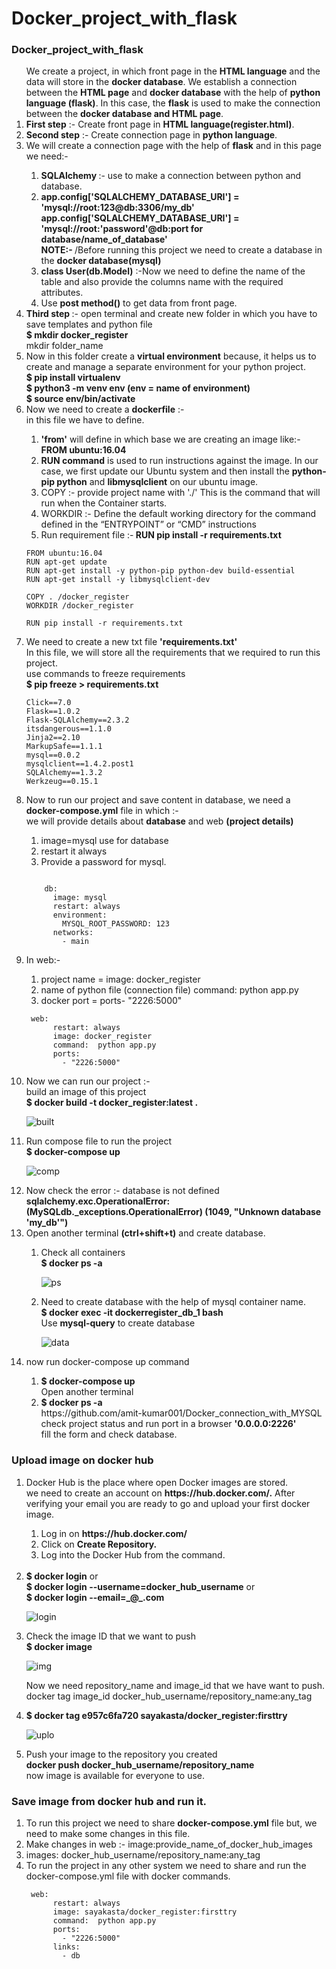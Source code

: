 # Docker_project_with_flask
### Docker_project_with_flask
<ol> 
We create a project, in which front page in the <strong>HTML language</strong> and the data will store in the <strong>docker database</strong>. We establish a connection between the <strong>HTML page</strong> and <strong>docker database</strong> with the help of <strong>python language (flask)</strong>.  In this case, the <strong>flask</strong> is used to make the connection between the <strong>docker database and HTML page</strong>.</br>

<li><strong>First step</strong> :- Create front page in <strong>HTML language(register.html)</strong>.</li>

<li><strong>Second step</strong> :- Create connection page in <strong>python language</strong>.</li>
<li>We will create a connection page with the help of <strong>flask</strong> and in this page we need:-</li>
<ol>
<li><strong>SQLAlchemy </strong>:- use to make a connection between python and database.</li>
<li><strong>app.config['SQLALCHEMY_DATABASE_URI'] = 'mysql://root:123@db:3306/my_db'</strong></li>
<strong>app.config['SQLALCHEMY_DATABASE_URI'] = 'mysql://root:'password'@db:port for database/name_of_database'</strong></br> 
<strong>NOTE:- </strong>/Before running this project we need to create a database in the <strong>docker database(mysql)</strong></br>
<li><strong>class User(db.Model)</strong> :-Now we need to define the name of the table and also provide the columns name with the required attributes.</li>
<li>Use <strong>post method()</strong> to get data from front page.</li>
</ol>

<li><strong>Third step </strong>:- open terminal and create new folder in which you have to save templates and python file</br>
<strong>$ mkdir docker_register</strong></br>
mkdir folder_name</li>

<li>Now in this folder create a <strong>virtual environment</strong> because, it helps us to create and manage a separate environment for your python project.</br>
<strong>$ pip install virtualenv</strong></br>
<strong>$ python3 -m venv env (env = name of environment)</strong></br>
<strong>$ source env/bin/activate</strong></br></li>

<li>Now we need to create a <strong>dockerfile</strong> :- </br>
  in this file we have to define.</li>
  <ol>
<li><strong>'from'</strong> will define in which base we are creating an image like:-</br>
<strong>FROM ubuntu:16.04</strong></li>
<li><strong>RUN command</strong> is used to run instructions against the image. In our case, we first update our Ubuntu system and then install the <strong>python-pip python</strong> and <strong>libmysqlclient</strong> on our ubuntu image.</li>
<li>COPY :- provide project name with './' This is the command that will run when the Container starts.</li>
<li>WORKDIR :- Define the default working directory for the command defined in the “ENTRYPOINT” or “CMD” instructions </li>
<li>Run requirement file :-<strong> RUN pip install -r requirements.txt</strong></li>
</ol>

```
FROM ubuntu:16.04
RUN apt-get update
RUN apt-get install -y python-pip python-dev build-essential
RUN apt-get install -y libmysqlclient-dev

COPY . /docker_register
WORKDIR /docker_register

RUN pip install -r requirements.txt

```

<li>We need to create a new txt file <strong>'requirements.txt'</strong></br>
In this file, we will store all the requirements that we required to run this project.</br>
use commands to freeze requirements</br>
<strong>$ pip freeze > requirements.txt</strong></li>

```
Click==7.0
Flask==1.0.2
Flask-SQLAlchemy==2.3.2
itsdangerous==1.1.0
Jinja2==2.10
MarkupSafe==1.1.1
mysql==0.0.2
mysqlclient==1.4.2.post1
SQLAlchemy==1.3.2
Werkzeug==0.15.1

```

<li>Now to run our project and save content in database, we need a <strong>docker-compose.yml</strong> file in which :-</br>
we will provide details about <strong>database</strong> and web <strong>(project details)</strong></li>
<ol>
<li>image=mysql use for database</strong></li>
<li>restart it always</li>
<li>Provide a password for mysql.</li>
</ol>

```

    db:
      image: mysql
      restart: always
      environment:
        MYSQL_ROOT_PASSWORD: 123
      networks:
        - main
```

<li>In web:-</li>
<ol>
<li>project name = image: docker_register</li>
<li>name of python file (connection file)  command:  python app.py</li>
<li>docker port = ports- "2226:5000"</li>
</ol>

```
 web:
      restart: always
      image: docker_register
      command:  python app.py
      ports:
        - "2226:5000"
```

<li>Now we can run our project :-</br>
build an image of this project</br>
<strong>$ docker build -t docker_register:latest . </strong></li>   
  
  
![built](https://user-images.githubusercontent.com/47202519/56130684-34b38900-5fa3-11e9-9abc-a3a554ec3ecb.png)


<li>Run compose file to run the project</br>
<strong>$ docker-compose up</strong></li>     

![comp](https://user-images.githubusercontent.com/47202519/56130881-b4d9ee80-5fa3-11e9-96bb-8f3cef71e8e0.png)


<li>Now check the error :- database is not defined</br>
<strong>sqlalchemy.exc.OperationalError: (MySQLdb._exceptions.OperationalError) (1049, "Unknown database 'my_db'")</strong></li>

<li>Open another terminal <strong>(ctrl+shift+t)</strong> and create database.</li>
<ol>
<li>Check all containers</br>
<strong>$ docker ps -a</strong></li>  

![ps](https://user-images.githubusercontent.com/47202519/56131147-4d706e80-5fa4-11e9-96aa-7107151d1862.png)

<li>Need to create database with the help of mysql container name.</br>
 <strong>$ docker exec -it dockerregister_db_1 bash</strong></br>
 Use <strong>mysql-query</strong> to create database</li>     
 
![data](https://user-images.githubusercontent.com/47202519/56131388-e3a49480-5fa4-11e9-9693-f00e88c80f10.png)

</ol>


<li>now run docker-compose up command</li>
<ol>
<li><strong>$ docker-compose up</strong></li>
Open another terminal</br>
<li><strong>$ docker ps -a</strong></li>https://github.com/amit-kumar001/Docker_connection_with_MYSQL
check project status and run port in a browser <strong>'0.0.0.0:2226'</strong></br>
fill the form and check database.</li>
</ol>
</ol>

### Upload image on docker hub

<ol>
<li>Docker Hub is the place where open Docker images are stored.</br>
we need to create an account on <strong>https://hub.docker.com/.</strong> After verifying your email you are ready to go and upload your first docker image.</li>
<ol>
<li>Log in on <strong>https://hub.docker.com/</strong></li>
<li>Click on <strong>Create Repository.</strong></li>
<li>Log into the Docker Hub from the command.</li>
</ol></br>
<li><strong>$ docker login</strong> or</br>
  <strong>$ docker login --username=docker_hub_username</strong> or</br>
  <strong>$ docker login --email=_@_.com</strong></li>  
  
![login](https://user-images.githubusercontent.com/47202519/56132417-89590300-5fa7-11e9-87bf-0696719a9e34.png)

<li>Check the image ID that we want to push </br>
<strong>$ docker image</strong></br>   

![img](https://user-images.githubusercontent.com/47202519/56132876-c245a780-5fa8-11e9-9145-aba5de9aa499.png)

Now we need repository_name and image_id that we have want to push.</br>
docker tag image_id docker_hub_username/repository_name:any_tag</br>
<li><strong>$ docker tag e957c6fa720  sayakasta/docker_register:firsttry</strong></li>  

![uplo](https://user-images.githubusercontent.com/47202519/56133202-7d6e4080-5fa9-11e9-95fd-17aa85088ca0.png)

<li>Push your image to the repository you created</br>
<strong>docker push docker_hub_username/repository_name</strong></br>
now image is available for everyone to use.</li>
</ol>

### Save image from docker hub and run it.
<ol>
<li>To run this project we need to share <strong>docker-compose.yml</strong> file but, we need to make some changes in this file.</br>
<li>Make changes in web :- image:provide_name_of_docker_hub_images</li>
<li>images: docker_hub_username/repository_name:any_tag</li>
<li>To run the project in any other system we need to share and run the docker-compose.yml file with docker commands.</li>

```
 web:
      restart: always
      image: sayakasta/docker_register:firsttry
      command:  python app.py
      ports:
        - "2226:5000"
      links:
        - db

```
</ol>




 
